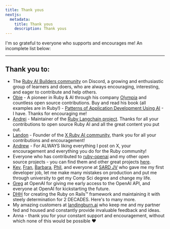 ```yaml
---
title: Thank yous
nextjs:
  metadata:
    title: Thank yous
    description: Thank yous
---
```


I'm so grateful to everyone who supports and encourages me! An incomplete list below:

---

## Thank you to:

- The [Ruby AI Builders community](https://discord.gg/SCPdqawMZS) on Discord, a growing and enthusiastic group of learners and doers, who are always encouraging, interesting, and eager to contribute and help others.
- [Obie](https://x.com/obie) - A pioneer in Ruby & AI through his company [Olympia](https://olympia.chat) and countless open source contributions. Buy and read his book (all examples are in Ruby!) - [Patterns of Application Development Using AI](https://leanpub.com/patterns-of-application-development-using-ai) - I have. Thanks for encouraging me!
- [Andrei](https://x.com/rushing_andrei) - Maintainer of the [Ruby Langchain project](https://github.com/patterns-ai-core/langchainrb). Thanks for all your contributions to open source Ruby AI and all the great content you put out.
- [Landon](https://x.com/thedayisntgray) - Founder of the [X Ruby AI community](https://x.com/i/communities/1709211359039078677), thank you for all your contributions and encouragement!
- [Andrew](https://x.com/MyBuddyAndrew) - For ALWAYS liking everything I post on X, your encouragement and everything you do for the Ruby community!
- Everyone who has contributed to [ruby-openai](https://github.com/alexrudall/ruby-openai) and my other open source projects - you can find them and other great projects [here](https://github.com/alexrudall/awesome-ruby-ai).
- [Kev](https://x.com/KevinMonk), [Fran](https://x.com/MrsFMonk), [Barbara](https://www.linkedin.com/in/barbara-white-a2044451/), [Phil](https://www.linkedin.com/in/phil-bottle-51066b16/), and everyone at [SARD JV](https://www.sardjv.co.uk/) who gave me my first developer job, let me make many mistakes on production and put me through university to get my Comp Sci degree and change my life.
- [Greg](https://x.com/gdb) at OpenAI for giving me early access to the OpenAI API, and everyone at OpenAI for kickstarting the future.
- [DHH](https://x.com/dhh) for creating the Ruby on Rails™ framework and maintaining it with steely determination for 2 DECADES. Here's to many more.
- My amazing customers at [landingburn.ai](https://landingburn.ai) who keep me and my partner fed and housed and constantly provide invaluable feedback and ideas.
- Anna - thank you for your constant support and encouragement, without which none of this would be possible ❤️

